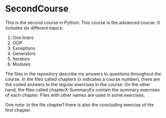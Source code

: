 # SecondCourse
This is the second course in Python. This course is the advanced course.
It includes six different topics:
1. One liners
2. OOP
3. Exceptions
4. Generators
5. Iterators
6. Modules

The files in the repository describe my answers to questions throughout the course. In the files called chapterx (x indicates a course number), there are the coded answers to the regular exercises in the course. On the other hand, the files called chapterX-SummaryEx contain the summary exercises of each chapter.
Files with other names are used in some exercises.

One note:
In the file chapter1 there is also the concluding exercise of the first chapter.
